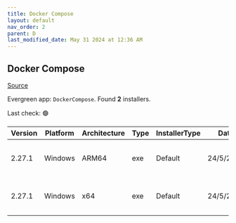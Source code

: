```yaml
---
title: Docker Compose
layout: default
nav_order: 2
parent: D
last_modified_date: May 31 2024 at 12:36 AM
---
```


## Docker Compose

[Source](https://github.com/docker/compose)

Evergreen app: `DockerCompose`. Found **2** installers.

Last check: 🟢

| Version | Platform | Architecture | Type | InstallerType | Date      | Size     | URI                                                                                                                                                                                              |
| ------- | -------- | ------------ | ---- | ------------- | --------- | -------- | ------------------------------------------------------------------------------------------------------------------------------------------------------------------------------------------------ |
| 2.27.1  | Windows  | ARM64        | exe  | Default       | 24/5/2024 | 61491200 | [https://github.com/docker/compose/releases/download/v2.27.1/docker-compose-windows-aarch64.exe](https://github.com/docker/compose/releases/download/v2.27.1/docker-compose-windows-aarch64.exe) |
| 2.27.1  | Windows  | x64          | exe  | Default       | 24/5/2024 | 64080384 | [https://github.com/docker/compose/releases/download/v2.27.1/docker-compose-windows-x86_64.exe](https://github.com/docker/compose/releases/download/v2.27.1/docker-compose-windows-x86_64.exe)   |
